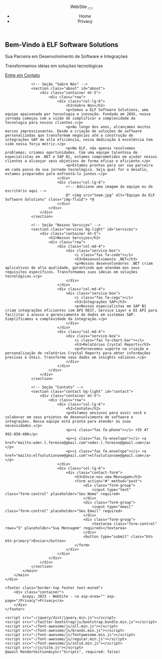 <!DOCTYPE html>
<html lang="en">
<head>
    <meta charset="utf-8" />
    <meta name="viewport" content="width=device-width, initial-scale=1.0" />
    <title>@ViewData["Title"] - ELF Software Solutions</title>
    <link rel="stylesheet" href="~/twitter-bootstrap/css/bootstrap.min.css" />
    <link rel="stylesheet" href="~/twitter-bootstrap/css/bootstrap-utilities.min.css" />
    <link rel="stylesheet" href="~/font-awesome/css/all.min.css" />
    <link rel="stylesheet" href="~/css/site.css" />
</head>
<body>
    <header>
        <nav class="navbar navbar-expand-sm navbar-toggleable-sm navbar-light bg-white border-bottom box-shadow mb-3">
            <div class="container">
                <a class="navbar-brand" asp-area="" asp-page="/Index">WebSite</a>
                <button class="navbar-toggler" type="button" data-bs-toggle="collapse" data-bs-target=".navbar-collapse" aria-controls="navbarSupportedContent"
                        aria-expanded="false" aria-label="Toggle navigation">
                    <span class="navbar-toggler-icon"></span>
                </button>
                <div class="navbar-collapse collapse d-sm-inline-flex justify-content-between">
                    <ul class="navbar-nav flex-grow-1">
                        <li class="nav-item">
                            <a class="nav-link text-dark" asp-area="" asp-page="/Index">Home</a>
                        </li>
                        <li class="nav-item">
                            <a class="nav-link text-dark" asp-area="" asp-page="/Privacy">Privacy</a>
                        </li>
                    </ul>
                </div>
            </div>
        </nav>
    </header>
    <div class="container">
        <main role="main" class="pb-3">
            <main role="main">
                <!-- Banner de Destaque -->
                <section class="hero bg-primary text-white text-center py-5">
                    <div class="container">
                        <h1>Bem-Vindo à ELF Software Solutions</h1>
                        <p class="lead">Sua Parceira em Desenvolvimento de Software e Integrações</p>
                        <p>Transformamos ideias em soluções tecnológicas</p>
                        <a href="#contact" class="btn btn-light btn-lg">Entre em Contato</a>
                    </div>
                </section>

                <!-- Seção "Sobre Nós" -->
                <section class="about" id="about">
                    <div class="container mt-5">
                        <div class="row">
                            <div class="col-lg-6">
                                <h2>Sobre Nós</h2>
                                <p>Somos a ELF Software Solutions, uma equipe apaixonada por tecnologia e inovação. Fundada em 20XX, nossa jornada começou com a visão de simplificar a complexidade da tecnologia para nossos clientes.</p>
                                <p>Ao longo dos anos, alcançamos muitos marcos impressionantes. Desde a criação de soluções de software personalizadas que transformam negócios até a construção de integrações SAP de alta eficiência, nossa dedicação à excelência tem sido nossa força motriz.</p>
                                <p>Na ELF, não apenas resolvemos problemas; criamos oportunidades. Com uma equipe talentosa de especialistas em .NET e SAP B1, estamos comprometidos em ajudar nossos clientes a alcançar seus objetivos de forma eficaz e eficiente.</p>
                                <p>Estamos prontos para ser sua parceira em cada passo da sua jornada tecnológica. Seja qual for o desafio, estamos preparados para enfrentá-lo juntos.</p>
                            </div>
                            <div class="col-lg-6">
                                <!-- Adicione uma imagem da equipe ou do escritório aqui -->
                                @* <img src="team.jpg" alt="Equipe da ELF Software Solutions" class="img-fluid"> *@
                            </div>
                        </div>
                    </div>
                </section>

                <!-- Seção "Nossos Serviços" -->
                <section class="services bg-light" id="services">
                    <div class="container mt-5">
                        <h2>Nossos Serviços</h2>
                        <div class="row">
                            <div class="col-md-4">
                                <div class="service-box">
                                    <i class="fas fa-code"></i>
                                    <h3>Desenvolvimento .NET</h3>
                                    <p>Nossos desenvolvedores .NET criam aplicativos de alta qualidade, garantindo que atendam aos seus requisitos específicos. Transformamos suas ideias em soluções tecnológicas.</p>
                                </div>
                            </div>
                            <div class="col-md-4">
                                <div class="service-box">
                                    <i class="fas fa-cogs"></i>
                                    <h3>Integrações SAP</h3>
                                    <p>Nossos especialistas em SAP B1 criam integrações eficientes com API REST, Service Layer e DI API para facilitar o acesso e gerenciamento de dados em sistemas SAP. Simplificamos a complexidade da integração.</p>
                                </div>
                            </div>
                            <div class="col-md-4">
                                <div class="service-box">
                                    <i class="fas fa-chart-bar"></i>
                                    <h3>Relatórios Crystal Reports</h3>
                                    <p>Fornecemos suporte na criação e personalização de relatórios Crystal Reports para obter informações precisas e úteis. Transforme seus dados em insights valiosos.</p>
                                </div>
                            </div>
                        </div>
                    </div>
                </section>

                <!-- Seção "Contato" -->
                <section class="contact bg-light" id="contact">
                    <div class="container mt-5">
                        <div class="row">
                            <div class="col-lg-6">
                                <h2>Contato</h2>
                                <p>Estamos ansiosos para ouvir você e colaborar em seus projetos de desenvolvimento de software e integrações. Nossa equipe está pronta para atender às suas necessidades.</p>
                                <p><i class="fas fa-phone"></i> +55 47 992-850-406</p>
                                <p><i class="fas fa-envelope"></i> <a href="mailto:eder.l.fermino@gmail.com">eder.l.fermino@gmail.com</a></p>
                                <p><i class="fas fa-envelope"></i> <a href="mailto:elfsolutionsme@gmail.com">elfsolutionsme@gmail.com</a></p>
                            </div>
                            <div class="col-lg-6">
                                <div class="contact-form">
                                    <h3>Envie-nos uma Mensagem</h3>
                                    <form action="#" method="post">
                                        <div class="form-group">
                                            <input type="text" class="form-control" placeholder="Seu Nome" required>
                                        </div>
                                        <div class="form-group">
                                            <input type="email" class="form-control" placeholder="Seu Email" required>
                                        </div>
                                        <div class="form-group">
                                            <textarea class="form-control" rows="5" placeholder="Sua Mensagem" required></textarea>
                                        </div>
                                        <button type="submit" class="btn btn-primary">Enviar</button>
                                    </form>
                                </div>
                            </div>
                        </div>
                    </div>
                </section>
            </main>
        </main>
    </div>

    <footer class="border-top footer text-muted">
        <div class="container">
            &copy; 2023 - WebSite - <a asp-area="" asp-page="/Privacy">Privacy</a>
        </div>
    </footer>

    <script src="~/jquery/dist/jquery.min.js"></script>
    <script src="~/twitter-bootstrap/js/bootstrap.bundle.min.js"></script>
    <script src="~/font-awesome/js/all.min.js"></script>
    <script src="~/font-awesome/js/brands.min.js"></script>
    <script src="~/font-awesome/js/fontawesome.min.js"></script>
    <script src="~/font-awesome/js/regular.min.js"></script>
    <script src="~/font-awesome/js/solid.min.js"></script>
    <script src="~/js/site.js"></script>
    @await RenderSectionAsync("Scripts", required: false)
</body>
</html>
